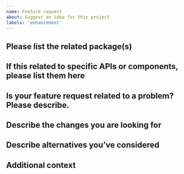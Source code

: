 ```yaml
---
name: Feature request
about: Suggest an idea for this project
labels: 'enhancement'
---
```


## Please list the related package(s)

<!-- e.g. checkout-ui-extensions, admin-ui-extensions-react -->

## If this related to specific APIs or components, please list them here

<!-- You can either reference existing APIs & components, or functionality that might require new ones. -->

## Is your feature request related to a problem? Please describe.

<!-- A clear and concise description of what the problem is. Ex. I'm always frustrated when [...] -->

## Describe the changes you are looking for

<!-- A clear and concise description of what you want to happen. -->

## Describe alternatives you’ve considered

<!-- Let us know any alternate approaches you’ve tried, and what the gaps in functionality are. -->

## Additional context

<!-- Add any other context or screenshots about the feature request here. -->
